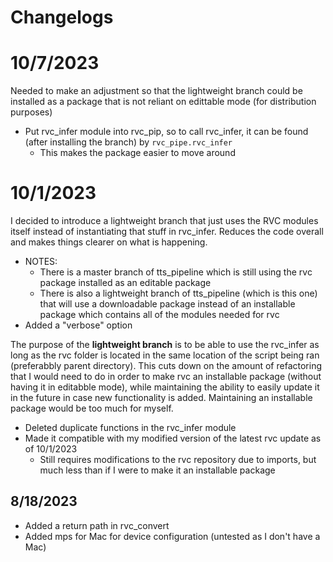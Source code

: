 # Changelogs

# 10/7/2023
Needed to make an adjustment so that the lightweight branch could be installed as a package that is not reliant on edittable mode (for distribution purposes)
- Put rvc_infer module into rvc_pip, so to call rvc_infer, it can be found (after installing the branch) by ```rvc_pipe.rvc_infer```
    - This makes the package easier to move around 

# 10/1/2023
I decided to introduce a lightweight branch that just uses the RVC modules itself instead of instantiating that stuff in rvc_infer.  Reduces the code overall and makes things clearer on what is happening.
- NOTES:
    - There is a master branch of tts_pipeline which is still using the rvc package installed as an editable package
    - There is also a lightweight branch of tts_pipeline (which is this one) that will use a downloadable package instead of an installable package which contains all of the modules needed for rvc
- Added a "verbose" option

The purpose of the **lightweight branch** is to be able to use the rvc_infer as long as the rvc folder is located in the same location of the script being ran (preferabbly parent directory).  This cuts down on the amount of refactoring that I would need to do in order to make rvc an installable package (without having it in editabble mode), while maintaining the ability to easily update it in the future in case new functionality is added.  Maintaining an installable package would be too much for myself.
- Deleted duplicate functions in the rvc_infer module
- Made it compatible with my modified version of the latest rvc update as of 10/1/2023
    - Still requires modifications to the rvc repository due to imports, but much less than if I were to make it an installable package

## 8/18/2023
- Added a return path in rvc_convert
- Added mps for Mac for device configuration (untested as I don't have a Mac)

